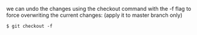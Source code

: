 we can undo the changes using the checkout command with the -f flag to force overwriting the current changes:
(apply it to master branch only)

```
$ git checkout -f
```
